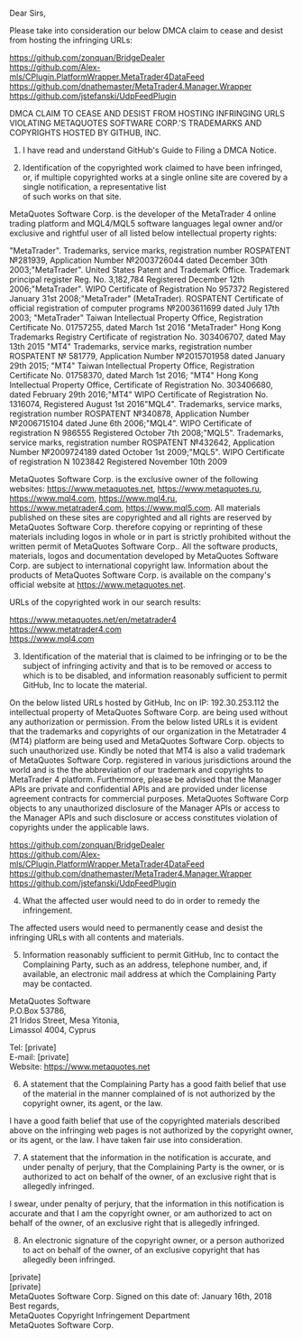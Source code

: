 Dear Sirs,  

Please take into consideration our below DMCA claim
to cease and desist from hosting the infringing URLs:

https://github.com/zonquan/BridgeDealer  
https://github.com/Alex-mls/CPlugin.PlatformWrapper.MetaTrader4DataFeed  
https://github.com/dnathemaster/MetaTrader4.Manager.Wrapper  
https://github.com/jstefanski/UdpFeedPlugin  

DMCA CLAIM TO CEASE AND DESIST FROM HOSTING INFRINGING URLS VIOLATING METAQUOTES SOFTWARE CORP.'S TRADEMARKS AND COPYRIGHTS HOSTED BY GITHUB, INC.

1. I have read and understand GitHub's Guide to Filing a DMCA Notice.

2. Identification of the copyrighted
work claimed to have been infringed, or, if multiple copyrighted works at a
single online site are covered by a single notification, a representative list  
of such works on that site.

MetaQuotes Software Corp. is the
developer of the MetaTrader 4 online trading platform and MQL4/MQL5
software languages legal owner and/or exclusive and rightful user of
all listed
below intellectual property rights:

"MetaTrader". Trademarks, service marks,
registration number ROSPATENT №281939, Application Number №2003726044
dated December 30th  2003;"MetaTrader". United States Patent
and Trademark Office. Trademark principal register Reg. No. 3,182,784
Registered December 12th  2006;"MetaTrader". WIPO Certificate of Registration No  957372 Registered January 31st  2008;"MetaTrader"
(MetaTrader). ROSPATENT Certificate of official registration of
computer programs №2003611699 dated July 17th  2003;
"MetaTrader"  Taiwan Intellectual Property Office, Registration
Certificate No. 01757255, dated March 1st  2016     "MetaTrader"
Hong Kong Trademarks Registry Certificate of registration No.
303406707, dated
May 13th   2015 "MT4" Trademarks, service marks,
registration number ROSPATENT № 581779, Application Number №2015701958 dated January 29th  2015;
"MT4" Taiwan Intellectual Property
Office, Registration Certificate No. 01758370, dated March 1st  2016; "MT4" Hong Kong Intellectual Property
Office, Certificate of Registration No. 303406680, dated February 29th  2016;"MT4" WIPO Certificate of Registration No. 1316074, Registered August 1st 2016"MQL4". Trademarks,
service marks, registration number ROSPATENT №340878, Application Number
№2006715104 dated June 6th 2006;"MQL4". WIPO Certificate
of registration N 986555 Registered October 7th  2008;"MQL5". Trademarks, service marks, registration number ROSPATENT №432642, Application Number №2009724189 dated October 1st 2009;"MQL5". WIPO Certificate of registration N 1023842 Registered November 10th 2009

MetaQuotes Software Corp. is
the exclusive owner of the following websites: https://www.metaquotes.net, https://www.metaquotes.ru, https://www.mql4.com, https://www.mql4.ru, https://www.metatrader4.com, https://www.mql5.com. All materials
published on these sites are copyrighted and all rights are reserved by
MetaQuotes Software Corp. therefore copying or reprinting of
these materials including logos in whole or in part is strictly prohibited without the written permit of
MetaQuotes Software Corp..
All the software products,
materials, logos and documentation developed by MetaQuotes Software
Corp. are subject to international copyright law. Information about the
products of MetaQuotes Software Corp. is available on the company's
official
website at https://www.metaquotes.net.

URLs of the copyrighted work in our search results: 

https://www.metaquotes.net/en/metatrader4  
https://www.metatrader4.com  
https://www.mql4.com  

3. Identification of the material
that is claimed to be infringing or to be the subject of infringing activity
and that is to be removed or access to which is to be disabled, and information
reasonably sufficient to permit GitHub, Inc to locate the material.

On the below listed URLs hosted by GitHub, Inc on IP:  192.30.253.112  the
intellectual property of MetaQuotes Software Corp. are being used
without
any authorization or permission. From the below listed URLs it
is evident that the trademarks and
copyrights of our organization in the Metatrader 4 (MT4) platform are
being
used and MetaQuotes Software Corp. objects to such unauthorized use. 
Kindly be noted that MT4 is also a valid trademark of
MetaQuotes Software Corp. registered in various jurisdictions around the
world and is the the abbreviation
of our trademark and copyrights to MetaTrader 4 platform. Furthermore,
please be advised that the Manager APIs are private and confidential
APIs and are provided under license agreement contracts for commercial
purposes.  MetaQuotes Software Corp objects to any unauthorized
disclosure of the Manager APIs or access to the Manager APIs and such
disclosure or access constitutes violation of copyrights under the
applicable laws.

https://github.com/zonquan/BridgeDealer  
https://github.com/Alex-mls/CPlugin.PlatformWrapper.MetaTrader4DataFeed  
https://github.com/dnathemaster/MetaTrader4.Manager.Wrapper  
https://github.com/jstefanski/UdpFeedPlugin  

4. What the affected user would need to do in order to remedy the infringement.‌

The affected users would need to permanently cease and desist the infringing URLs with all contents and materials.

5. Information reasonably sufficient
to permit GitHub, Inc to contact the
Complaining Party, such as an address, telephone number, and, if available, an
electronic mail address at which the Complaining Party may be contacted. 

MetaQuotes Software  
P.O.Box 53786,  
21 Iridos Street, 
Mesa Yitonia,  
Limassol 4004, 
Cyprus  

Tel: [private]  
E-mail: [private]  
Website: https://www.metaquotes.net  

6. A statement that the Complaining
Party has a good faith belief that use of the material in the manner complained
of is not authorized by the copyright owner, its agent, or the law.

I have a good faith belief that use of the copyrighted
materials described above on the infringing web pages is not authorized
by the copyright owner, or its agent, or the law. I have taken fair use
into consideration.

7. A statement that the information in the
notification is accurate, and under penalty of perjury, that the Complaining
Party is the owner, or is authorized to act on behalf of the owner, of an
exclusive right that is allegedly infringed.

I swear, under penalty of perjury, that the information in this
notification is accurate and that I am the copyright owner, or am
authorized to act on behalf of the owner, of an exclusive right that is
allegedly infringed.

8. An electronic signature of the
copyright owner, or a person authorized to act on behalf of the owner, of an
exclusive copyright that has allegedly been infringed.

[private]  
[private]  
MetaQuotes Software Corp. 
Signed on this date of:  January 16th, 2018  
Best regards,  
MetaQuotes Copyright Infringement Department  
MetaQuotes Software Corp.  
